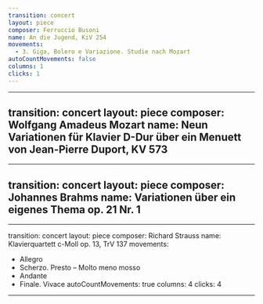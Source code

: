 ```yaml
---
transition: concert
layout: piece
composer: Ferruccio Busoni
name: An die Jugend, KiV 254
movements:
  - 3. Giga, Bolero e Variazione. Studie nach Mozart
autoCountMovements: false
columns: 1
clicks: 1
---
```

---
transition: concert
layout: piece
composer: Wolfgang Amadeus Mozart
name: Neun Variationen für Klavier D-Dur über ein Menuett von Jean-Pierre Duport, KV 573
---
---
transition: concert
layout: piece
composer: Johannes Brahms
name: Variationen über ein eigenes Thema op. 21 Nr. 1
---
---
transition: concert
layout: piece
composer: Richard Strauss
name: Klavierquartett c-Moll op. 13, TrV 137
movements:
  - Allegro
  - Scherzo. Presto – Molto meno mosso
  - Andante
  - Finale. Vivace
autoCountMovements: true
columns: 4
clicks: 4
---
